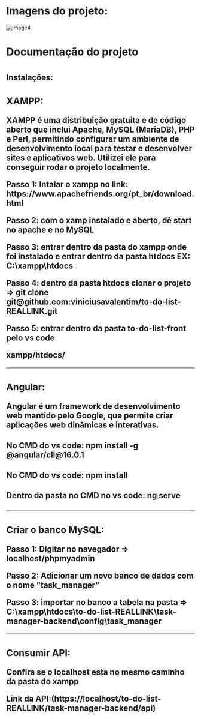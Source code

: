 <h1>Imagens do projeto: </h1>

  ![image4](https://github.com/viniciusavalentim/to-do-list-REALLINK/assets/98558401/a11b094f-afd7-4007-9e99-2e9b59071f87)


<h1>Documentação do projeto<h1>

<h2>Instalações:<h2>
  <div>
    <h3>XAMPP: </h3>
    <p>XAMPP é uma distribuição gratuita e de código aberto que inclui Apache, MySQL (MariaDB), PHP e Perl, permitindo configurar um ambiente de desenvolvimento local para testar e desenvolver sites e aplicativos web. Utilizei ele para conseguir rodar o projeto       
    localmente.  </p>
     <p>Passo 1: Intalar o xampp no link: https://www.apachefriends.org/pt_br/download.html</p>
     <p>Passo 2: com o xamp instalado e aberto, dê start no apache e no MySQL</p>
     <p>Passo 3: entrar dentro da pasta do xampp onde foi instalado e entrar dentro da pasta htdocs EX: C:\xampp\htdocs</p>
     <p>Passo 4: dentro da pasta htdocs clonar o projeto => git clone git@github.com:viniciusavalentim/to-do-list-REALLINK.git</p>
     <p>Passo 5: entrar dentro da pasta to-do-list-front pelo vs code</p>
    <p>xampp/htdocs/</p>
    <p></p>
  <div>
      <hr>
  <div>
    <h3>Angular: </h3>
    <p>Angular é um framework de desenvolvimento web mantido pelo Google, que permite criar aplicações web dinâmicas e interativas.</p>
    <h4>No CMD do vs code: npm install -g @angular/cli@16.0.1</h4>
    <h4>No CMD do vs code: npm install</h4>
    <h4>Dentro da pasta no CMD no vs code: ng serve</h4>
  <div>
      <hr>
  <div>
    <h3>Criar o banco MySQL: </h3>
    <p>Passo 1: Digitar no navegador => localhost/phpmyadmin</p>
    <p>Passo 2: Adicionar um novo banco de dados com o nome "task_manager"</p>
    <p>Passo 3: importar no banco a tabela na pasta => C:\xampp\htdocs\to-do-list-REALLINK\task-manager-backend\config\task_manager </p>
  <div>
      <hr>
  <div>
    <h3>Consumir API: </h3>
    <p>Confira se o localhost esta no mesmo caminho da pasta do xampp</p> 
    <p>Link da API:(https://localhost/to-do-list-REALLINK/task-manager-backend/api)</p>
  <div>
